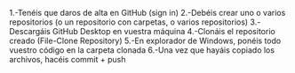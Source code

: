 1.-Tenéis que daros de alta en GitHub (sign in)
2.-Debéis crear uno o varios repositorios (o un repositorio con carpetas, o varios repositorios)
3.-Descargáis GitHub Desktop en vuestra máquina
4.-Clonáis el repositorio creado (File-Clone Repository)
5.-En explorador de Windows, ponéis todo vuestro código en la carpeta clonada
6.-Una vez que hayáis copiado los archivos, hacéis commit + push



